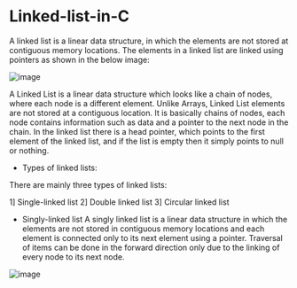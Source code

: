 # Linked-list-in-C

A linked list is a linear data structure, in which the elements are not stored at contiguous memory locations. The elements in a linked list are linked using pointers as shown in the below image:

![image](https://user-images.githubusercontent.com/125336949/234397314-54540a6a-1e37-448f-b59b-666673f7a759.png)

A Linked List is a linear data structure which looks like a chain of nodes, where each node is a different element. Unlike Arrays, Linked List elements are not stored at a contiguous location. It is basically chains of nodes, each node contains information such as data and a pointer to the next node in the chain. In the linked list there is a head pointer, which points to the first element of the linked list, and if the list is empty then it simply points to null or nothing.

- Types of linked lists: 

There are mainly three types of linked lists:

1] Single-linked list
2] Double linked list
3] Circular linked list

- Singly-linked list
A singly linked list is a linear data structure in which the elements are not stored in contiguous memory locations and each element is connected only to its next element using a pointer. Traversal of items can be done in the forward direction only due to the linking of every node to its next node.


![image](https://user-images.githubusercontent.com/125336949/234398044-58ecf698-f725-4c7b-8a45-66ddcf7df7bf.png)
